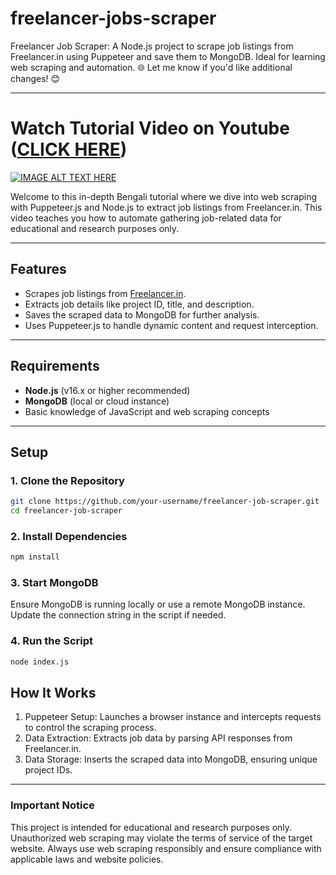 

# freelancer-jobs-scraper
 Freelancer Job Scraper: A Node.js project to scrape job listings from Freelancer.in using Puppeteer and save them to MongoDB. Ideal for learning web scraping and automation. 🌐  Let me know if you'd like additional changes! 😊

---
# Watch Tutorial Video on Youtube ([CLICK HERE](https://youtu.be/l0u-WPIcgUM))

[![IMAGE ALT TEXT HERE](https://i9.ytimg.com/vi_webp/l0u-WPIcgUM/sddefault.webp?v=67760cde&sqp=CMCe2LsG&rs=AOn4CLBWF8R1H0xcIzDGRO2paNS3MTb39Q)](https://youtu.be/l0u-WPIcgUM)

Welcome to this in-depth Bengali tutorial where we dive into web scraping with Puppeteer.js and Node.js to extract job listings from Freelancer.in. This video teaches you how to automate gathering job-related data for educational and research purposes only.

---


## Features
- Scrapes job listings from [Freelancer.in](https://www.freelancer.in).
- Extracts job details like project ID, title, and description.
- Saves the scraped data to MongoDB for further analysis.
- Uses Puppeteer.js to handle dynamic content and request interception.

---

## Requirements
- **Node.js** (v16.x or higher recommended)
- **MongoDB** (local or cloud instance)
- Basic knowledge of JavaScript and web scraping concepts

---

## Setup

### 1. Clone the Repository
```bash
git clone https://github.com/your-username/freelancer-job-scraper.git
cd freelancer-job-scraper
```

### 2. Install Dependencies
```bash
npm install
```

### 3. Start MongoDB
Ensure MongoDB is running locally or use a remote MongoDB instance. 
Update the connection string in the script if needed.

### 4. Run the Script
```bash
node index.js
```

## How It Works
1. Puppeteer Setup: Launches a browser instance and intercepts requests to control the scraping process.
2. Data Extraction: Extracts job data by parsing API responses from Freelancer.in.
3. Data Storage: Inserts the scraped data into MongoDB, ensuring unique project IDs.

---

### Important Notice
This project is intended for educational and research purposes only. Unauthorized web scraping may violate the terms of service of the target website. Always use web scraping responsibly and ensure compliance with applicable laws and website policies.

